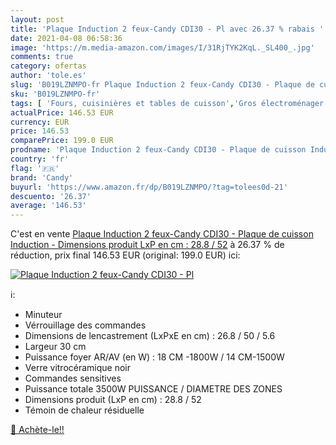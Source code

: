 ```yaml
---
layout: post
title: 'Plaque Induction 2 feux-Candy CDI30 - Pl avec 26.37 % rabais '
date: 2021-04-08 06:58:36
image: 'https://m.media-amazon.com/images/I/31RjTYK2KqL._SL400_.jpg'
comments: true
category: ofertas
author: 'tole.es'
slug: 'B019LZNMPO-fr Plaque Induction 2 feux-Candy CDI30 - Plaque de cuisson...'
sku: 'B019LZNMPO-fr'
tags: [ 'Fours, cuisinières et tables de cuisson','Gros électroménager','Tables de cuisson','candy', ]
actualPrice: 146.53 EUR
currency: EUR
price: 146.53
comparePrice: 199.0 EUR
prodname: 'Plaque Induction 2 feux-Candy CDI30 - Plaque de cuisson Induction - Dimensions produit  LxP en cm  : 28.8 / 52'
country: 'fr'
flag: '🇫🇷'
brand: 'Candy'
buyurl: 'https://www.amazon.fr/dp/B019LZNMPO/?tag=tolees0d-21'
descuento: '26.37'
average: '146.53'
---
```


C'est en vente [Plaque Induction 2 feux-Candy CDI30 - Plaque de cuisson Induction - Dimensions produit  LxP en cm  : 28.8 / 52](https://www.amazon.fr/dp/B019LZNMPO/?tag=tolees0d-21)  à  26.37 % de réduction, prix final  146.53 EUR (original: 199.0 EUR) ici:

[![Plaque Induction 2 feux-Candy CDI30 - Pl](https://m.media-amazon.com/images/I/31RjTYK2KqL._SL400_.jpg)](https://www.amazon.fr/dp/B019LZNMPO/?tag=tolees0d-21)

ℹ️:

- Minuteur
- Vérrouillage des commandes
- Dimensions de lencastrement (LxPxE en cm) : 26.8 / 50 / 5.6
- Largeur 30 cm
- Puissance foyer AR/AV (en W) : 18 CM -1800W / 14 CM-1500W
- Verre vitrocéramique noir
- Commandes sensitives
- Puissance totale 3500W PUISSANCE / DIAMETRE DES ZONES
- Dimensions produit (LxP en cm) : 28.8 / 52
- Témoin de chaleur résiduelle

[🛒 Achète-le!!](https://www.amazon.fr/dp/B019LZNMPO/?tag=tolees0d-21)
